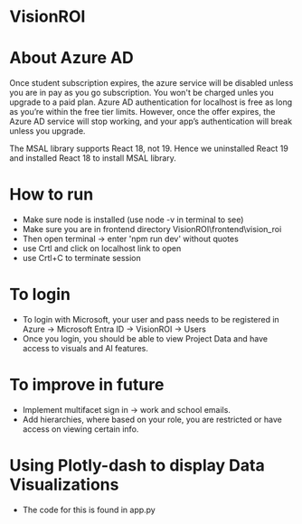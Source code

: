 # VisionROI

# About Azure AD
Once student subscription expires, the azure service will be disabled unless you are in pay as you go subscription. You won't be charged unles you upgrade to a paid plan.
Azure AD authentication for localhost is free as long as you’re within the free tier limits.
However, once the offer expires, the Azure AD service will stop working, and your app’s authentication will break unless you upgrade.

The MSAL library supports React 18, not 19. Hence we uninstalled React 19 and installed React 18 to install MSAL library.

# How to run
 - Make sure node is installed (use node -v in terminal to see)
 - Make sure you are in frontend directory VisionROI\frontend\vision_roi
 - Then open terminal -> enter 'npm run dev' without quotes
 - use Crtl and click on localhost link to open
 - use Crtl+C to terminate session

# To login
- To login with Microsoft, your user and pass needs to be registered in Azure -> Microsoft Entra ID -> VisionROI -> Users
- Once you login, you should be able to view Project Data and have access to visuals and AI features.

# To improve in future
- Implement multifacet sign in -> work and school emails.
- Add hierarchies, where based on your role, you are restricted or have access on viewing certain info.

# Using Plotly-dash to display Data Visualizations
- The code for this is found in app.py 
